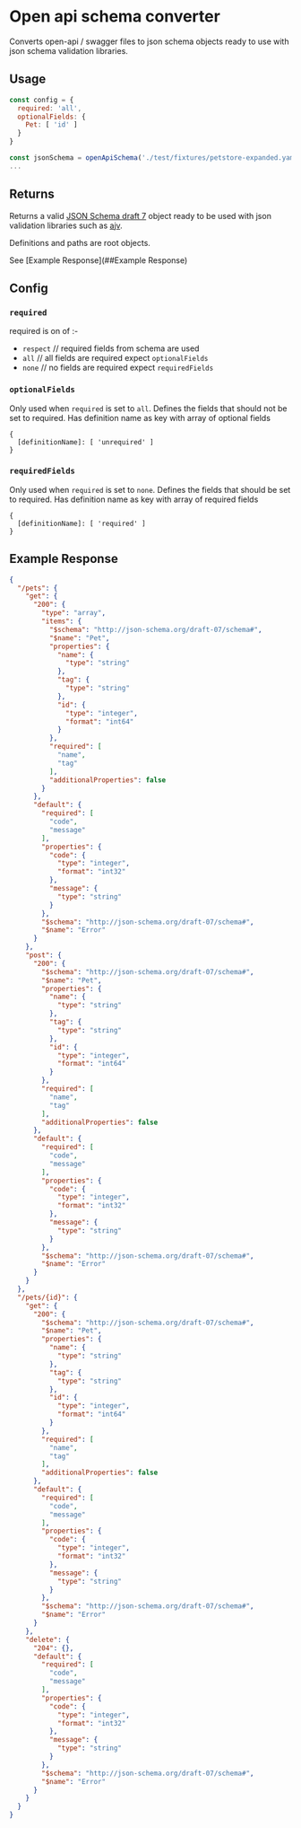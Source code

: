 # Open api schema converter

Converts open-api / swagger files to json schema objects ready to use with json schema validation libraries.

## Usage
```javascript
const config = {
  required: 'all',
  optionalFields: {
    Pet: [ 'id' ]
  }
}

const jsonSchema = openApiSchema('./test/fixtures/petstore-expanded.yaml', config)
...
```

## Returns
Returns a valid [JSON Schema draft 7](https://tools.ietf.org/html/draft-handrews-json-schema-01) object ready to be used with json validation libraries such as [ajv](https://www.npmjs.com/package/ajv).

Definitions and paths are root objects.

See [Example Response](##Example Response)

## Config

### `required`
required is on of :-
- `respect` // required fields from schema are used
- `all` // all fields are required expect `optionalFields`
- `none` // no fields are required expect `requiredFields`

### `optionalFields`
Only used when `required` is set to `all`.
Defines the fields that should not be set to required.
Has definition name as key with array of optional fields

```
{
  [definitionName]: [ 'unrequired' ]
}
```

### `requiredFields`
Only used when `required` is set to `none`.
Defines the fields that should be set to required.
Has definition name as key with array of required fields

```
{
  [definitionName]: [ 'required' ]
}
```

## Example Response
```json
{
  "/pets": {
    "get": {
      "200": {
        "type": "array",
        "items": {
          "$schema": "http://json-schema.org/draft-07/schema#",
          "$name": "Pet",
          "properties": {
            "name": {
              "type": "string"
            },
            "tag": {
              "type": "string"
            },
            "id": {
              "type": "integer",
              "format": "int64"
            }
          },
          "required": [
            "name",
            "tag"
          ],
          "additionalProperties": false
        }
      },
      "default": {
        "required": [
          "code",
          "message"
        ],
        "properties": {
          "code": {
            "type": "integer",
            "format": "int32"
          },
          "message": {
            "type": "string"
          }
        },
        "$schema": "http://json-schema.org/draft-07/schema#",
        "$name": "Error"
      }
    },
    "post": {
      "200": {
        "$schema": "http://json-schema.org/draft-07/schema#",
        "$name": "Pet",
        "properties": {
          "name": {
            "type": "string"
          },
          "tag": {
            "type": "string"
          },
          "id": {
            "type": "integer",
            "format": "int64"
          }
        },
        "required": [
          "name",
          "tag"
        ],
        "additionalProperties": false
      },
      "default": {
        "required": [
          "code",
          "message"
        ],
        "properties": {
          "code": {
            "type": "integer",
            "format": "int32"
          },
          "message": {
            "type": "string"
          }
        },
        "$schema": "http://json-schema.org/draft-07/schema#",
        "$name": "Error"
      }
    }
  },
  "/pets/{id}": {
    "get": {
      "200": {
        "$schema": "http://json-schema.org/draft-07/schema#",
        "$name": "Pet",
        "properties": {
          "name": {
            "type": "string"
          },
          "tag": {
            "type": "string"
          },
          "id": {
            "type": "integer",
            "format": "int64"
          }
        },
        "required": [
          "name",
          "tag"
        ],
        "additionalProperties": false
      },
      "default": {
        "required": [
          "code",
          "message"
        ],
        "properties": {
          "code": {
            "type": "integer",
            "format": "int32"
          },
          "message": {
            "type": "string"
          }
        },
        "$schema": "http://json-schema.org/draft-07/schema#",
        "$name": "Error"
      }
    },
    "delete": {
      "204": {},
      "default": {
        "required": [
          "code",
          "message"
        ],
        "properties": {
          "code": {
            "type": "integer",
            "format": "int32"
          },
          "message": {
            "type": "string"
          }
        },
        "$schema": "http://json-schema.org/draft-07/schema#",
        "$name": "Error"
      }
    }
  }
}
```
